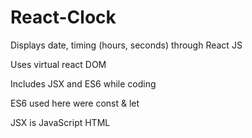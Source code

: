 # React-Clock
  Displays date, timing (hours, seconds) through React JS
  
  Uses virtual react DOM
  
  Includes JSX and ES6 while coding
  
  ES6 used here were const & let
  
  JSX is JavaScript HTML 
